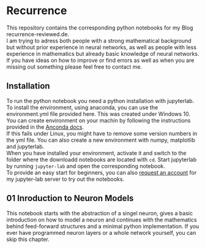 # Recurrence
This repository contains the corresponding python notebooks for my Blog recurrence-reviewed.de.  
I am trying to adress both people with a strong mathematical background but without prior experience in neural networks, as well as people with less experience in mathematics but already basic knowledge of neural networks.  
If you have ideas on how to improve or find errors as well as when you are missing out something please feel free to contact me.

## Installation
To run the python notebook you need a python installation with jupyterlab. To install the environment, using anaconda, you can use the environment.yml file provided here. This was created under Windows 10. You can create environment on your machin by following the instructions provided in the <a target="_blank" rel="noopener" href="https://conda.io/projects/conda/en/latest/user-guide/tasks/manage-environments.html#creating-an-environment-from-an-environment-yml-file">Anconda docs</a>.  
If this fails under Linux, you might have to remove some version numbers in the yml file. You can also create a new environment with numpy, matplotlib and jupyterlab.  
When you have installed your environment, activate it and switch to the folder where the downloadd notebooks are located with ```cd```. Start jupyterlab by running ```jupyter-lab``` and open the corresponding notebook.  
To provide an easy start for beginners, you can also <a target="_blank" rel="noopener" href="https://recurrence-reviewed.de/contact/">request an account</a> for my jupyter-lab server to try out the notebooks.

## 01 Inroduction to Neuron Models
This notebook starts with the abstraction of a singel neuron, gives a basic introduction on how to model a neuron and continues with the mathematics behind feed-forward structures and a minimal python implementation. If you ever have programmed neuron layers or a whole network yourself, you can skip this chapter.
